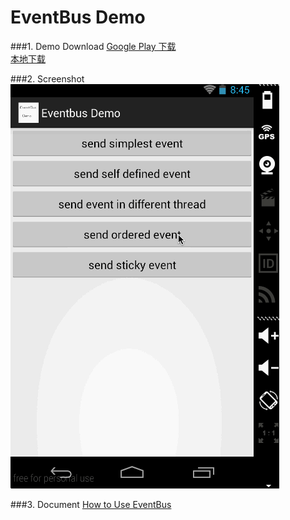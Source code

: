 EventBus Demo
====================
###1. Demo Download
[Google Play 下载](https://play.google.com/store/apps/details?id=cn.trinea.android.demo.eventbus "从Google Play下载")  
[本地下载](apk/event-bus-demo.apk?raw=true "点击下载到本地")  

###2. Screenshot
![Screenshot](apk/event-bus-demo.gif)  

###3. Document
[How to Use EventBus](https://github.com/greenrobot/EventBus/blob/master/HOWTO.md)  
